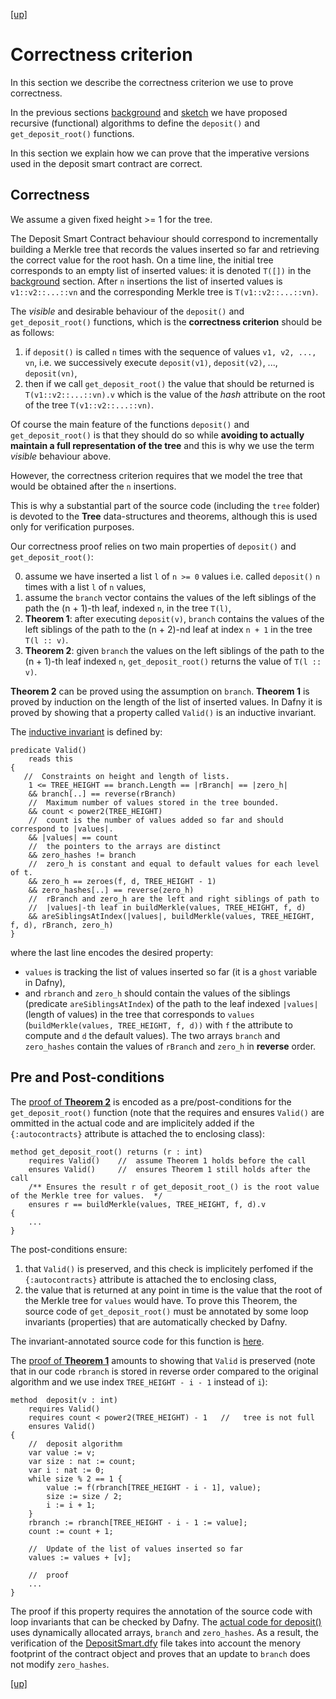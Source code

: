 
[ [up] ](../README.md) 

# Correctness criterion

In this section we describe the correctness criterion we use to prove correctness.
 
In the previous sections [background](background.md) and [sketch](sketch.md) we have proposed recursive (functional) algorithms to define the `deposit()` and `get_deposit_root()` functions. 

In this section we explain how we can prove that the imperative versions used in the deposit smart contract are correct.

## Correctness
We assume a given fixed height >= 1 for the tree.

The Deposit Smart Contract behaviour should correspond to incrementally building a Merkle tree that records the values inserted so far
and retrieving the correct value for the root hash.
On a time line, the initial tree corresponds to an empty list of inserted values: it is denoted `T([])` in the [background](./background.md) section.
After `n` insertions the list of inserted values is `v1::v2::...::vn` and the corresponding Merkle tree is
`T(v1::v2::...::vn)`.


The _visible_ and desirable behaviour of the `deposit()` and `get_deposit_root()` functions, which is the **correctness criterion** should be as follows:
1. if `deposit()` is called `n` times with the sequence of values `v1, v2, ..., vn`, i.e. we successively execute
    `deposit(v1)`, `deposit(v2)`, ..., `deposit(vn)`, 
2. then if we call `get_deposit_root()` the value that should be returned is `T(v1::v2::...::vn).v` which is the value
    of the _hash_ attribute on the root of the tree `T(v1::v2::...::vn)`.

Of course the main feature of the functions `deposit()` and `get_deposit_root()` is that they should do so while **avoiding to actually maintain a full representation of the tree** and this is why we use the term _visible_ behaviour above.

However, the correctness criterion requires that we model the tree that would be obtained after the `n` insertions. 

This is why a substantial part of the source code (including the `tree` folder) is devoted to the **Tree** data-structures and theorems, although this is used only for verification purposes.

Our correctness proof relies on two main properties of `deposit()` and `get_deposit_root()`:


0. assume we have inserted a list `l` of `n >= 0` values i.e. called `deposit()` `n` times with a list `l` of `n` values, 
1. assume the `branch` vector contains the values of the left siblings of the path the (n + 1)-th leaf, indexed `n`, in the tree `T(l)`,
2. **Theorem 1**: after executing `deposit(v)`, `branch` contains the values of the left siblings of the path
    to the (n + 2)-nd leaf at index `n + 1` in the tree `T(l :: v)`.
2. **Theorem 2**: given `branch` the values on the left siblings of the path to the (n + 1)-th leaf indexed `n`, `get_deposit_root()`   returns the value of  `T(l :: v)`.

**Theorem 2** can be proved using the assumption on `branch`.
**Theorem 1** is proved by induction on the length of the list of inserted values. In Dafny it is proved by showing that a property
called `Valid()` is an inductive invariant.

The [inductive invariant](https://github.com/ConsenSys/deposit-sc-dafny/blob/master/src/dafny/smart/DepositSmart.dfy#L91) is defined by:
```dafny
predicate Valid()
    reads this
{
   //  Constraints on height and length of lists.
    1 <= TREE_HEIGHT == branch.Length == |rBranch| == |zero_h| 
    && branch[..] == reverse(rBranch)
    //  Maximum number of values stored in the tree bounded.
    && count < power2(TREE_HEIGHT) 
    //  count is the number of values added so far and should correspond to |values|.
    && |values| == count
    //  the pointers to the arrays are distinct
    && zero_hashes != branch
    //  zero_h is constant and equal to default values for each level of t.
    && zero_h == zeroes(f, d, TREE_HEIGHT - 1)
    && zero_hashes[..] == reverse(zero_h)
    //  rBranch and zero_h are the left and right siblings of path to 
    //  |values|-th leaf in buildMerkle(values, TREE_HEIGHT, f, d)
    && areSiblingsAtIndex(|values|, buildMerkle(values, TREE_HEIGHT, f, d), rBranch, zero_h)
}
```
where the last line encodes the desired property: 

* `values` is tracking the list of values inserted so far (it is a `ghost` variable in Dafny), 
* and `rbranch` and `zero_h` should contain the values of the siblings (predicate `areSiblingsAtIndex`) 
of the path to the leaf indexed `|values|` (length of values) in the tree that corresponds to `values` (`buildMerkle(values, TREE_HEIGHT, f, d))` with `f` the attribute to compute and `d` the default values).
The two arrays `branch` and `zero_hashes` contain the values of `rBranch` and `zero_h` in **reverse** order.

<!-- ## Merkle Trees -->

## Pre and Post-conditions

The [proof of **Theorem 2**](https://github.com/ConsenSys/deposit-sc-dafny/blob/master/src/dafny/smart/DepositSmart.dfy#L380) is encoded as a pre/post-conditions for the `get_deposit_root()` function (note that the requires and ensures `Valid()` are ommitted in the actual code and are implicitely added if the `{:autocontracts}` attribute is attached the to enclosing class):

```dafny
method get_deposit_root() returns (r : int) 
    requires Valid()    //  assume Theorem 1 holds before the call
    ensures Valid()     //  ensures Theorem 1 still holds after the call
    /** Ensures the result r of get_deposit_root_() is the root value of the Merkle tree for values.  */
    ensures r == buildMerkle(values, TREE_HEIGHT, f, d).v 
{
    ...
}
```
The post-conditions ensure:

1. that `Valid()` is preserved, and this check is implicitely perfomed 
if the `{:autocontracts}` attribute is attached the to enclosing class,
2. the value that is returned at any point in time is the value that the root of the Merkle tree for `values` would have.
To prove this Theorem, the source code of `get_deposit_root()` must be annotated by some
loop invariants (properties) that are automatically checked by Dafny.

The invariant-annotated source code for this function is [here](https://github.com/ConsenSys/deposit-sc-dafny/blob/master/src/dafny/smart/DepositSmart.dfy#L380).

The [proof of **Theorem 1**](https://github.com/ConsenSys/deposit-sc-dafny/blob/master/src/dafny/smart/DepositSmart.dfy#L200) amounts to showing that `Valid` is preserved (note that in our code `rbranch` is stored in reverse order
compared to the original algorithm and we use index `TREE_HEIGHT - i - 1` instead of `i`):
```dafny
method  deposit(v : int) 
    requires Valid()
    requires count < power2(TREE_HEIGHT) - 1   //   tree is not full 
    ensures Valid()
{
    //  deposit algorithm
    var value := v;
    var size : nat := count;
    var i : nat := 0;
    while size % 2 == 1 {
        value := f(rbranch[TREE_HEIGHT - i - 1], value);
        size := size / 2;
        i := i + 1;
    }
    rbranch := rbranch[TREE_HEIGHT - i - 1 := value];
    count := count + 1;

    //  Update of the list of values inserted so far
    values := values + [v];

    //  proof 
    ...
}
```
The proof if this property requires the annotation of the source code with loop invariants
that can be checked by Dafny.
The [actual code for deposit()](https://github.com/ConsenSys/deposit-sc-dafny/blob/master/src/dafny/smart/DepositSmart.dfy#L200) uses dynamically allocated arrays, `branch` and `zero_hashes`. 
As a result, the verification of the  [DepositSmart.dfy](https://github.com/ConsenSys/deposit-sc-dafny/blob/master/src/dafny/smart/DepositSmart.dfy) file 
takes into account the menory footprint of the contract object and proves
that an update to `branch` does not modify `zero_hashes`. 

[ [up] ](../README.md) 
